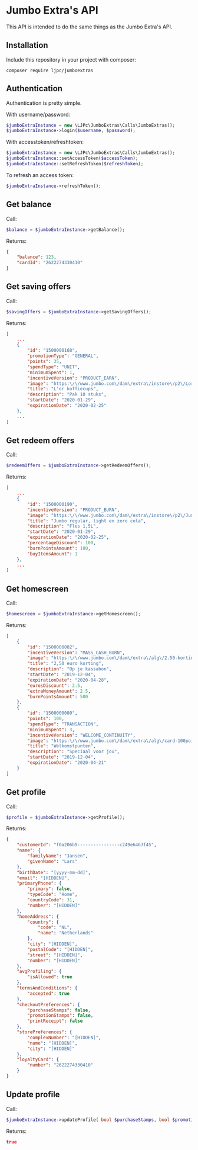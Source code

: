 # Jumbo Extra's API
This API is intended to do the same things as the Jumbo Extra's API.

## Installation
Include this repository in your project with composer:
```
composer require ljpc/jumboextras
```

## Authentication
Authentication is pretty simple.

With username/password:
```php
$jumboExtraInstance = new \LJPc\JumboExtras\Calls\JumboExtras();
$jumboExtraInstance->login($username, $password);
```

With accesstoken/refreshtoken:
```php
$jumboExtraInstance = new \LJPc\JumboExtras\Calls\JumboExtras();
$jumboExtraInstance::setAccessToken($accessToken);
$jumboExtraInstance::setRefreshToken($refreshToken);
```

To refresh an access token:
```php
$jumboExtraInstance->refreshToken();
```

## Get balance
Call:
```php
$balance = $jumboExtraInstance->getBalance();
```

Returns:
```json
{
    "balance": 123,
    "cardId": "2622274330410"
}
```

## Get saving offers
Call:
```php
$savingOffers = $jumboExtraInstance->getSavingOffers();
```

Returns:
```json
[
    ...
    {
        "id": "1500000168",
        "promotionType": "GENERAL",
        "points": 35,
        "spendType": "UNIT",
        "minimumSpent": 1,
        "incentiveVersion": "PRODUCT_EARN",
        "image": "https:\/\/www.jumbo.com\/dam\/extra\/instore\/p2\/Lor_espressocapsules.png",
        "title": "L'or koffiecups",
        "description": "Pak 10 stuks",
        "startDate": "2020-01-29",
        "expirationDate": "2020-02-25"
    },
    ...
]
```

## Get redeem offers
Call:
```php
$redeemOffers = $jumboExtraInstance->getRedeemOffers();
```

Returns:
```json
[
    ...
    {
        "id": "1500000190",
        "incentiveVersion": "PRODUCT_BURN",
        "image": "https:\/\/www.jumbo.com\/dam\/extra\/instore\/p2\/Jumbo_cola.png",
        "title": "Jumbo regular, light en zero cola",
        "description": "Fles 1,5L",
        "startDate": "2020-01-29",
        "expirationDate": "2020-02-25",
        "percentageDiscount": 100,
        "burnPointsAmount": 100,
        "buyItemsAmount": 1
    },
    ...
]
```

## Get homescreen
Call:
```php
$homescreen = $jumboExtraInstance->getHomescreen();
```

Returns:
```json
[
    {
        "id": "1500000082",
        "incentiveVersion": "MASS_CASH_BURN",
        "image": "https:\/\/www.jumbo.com\/dam\/extra\/alg\/2.50-korting.png",
        "title": "2,50 euro korting",
        "description": "Op je kassabon",
        "startDate": "2019-12-04",
        "expirationDate": "2020-04-28",
        "eurosDiscount": 2.5,
        "extraMoneyAmount": 2.5,
        "burnPointsAmount": 500
    },
    {
        "id": "1500000080",
        "points": 100,
        "spendType": "TRANSACTION",
        "minimumSpent": 3,
        "incentiveVersion": "WELCOME_CONTINUITY",
        "image": "https:\/\/www.jumbo.com\/dam\/extra\/alg\/card-100points.png",
        "title": "Welkomstpunten",
        "description": "Speciaal voor jou",
        "startDate": "2019-12-04",
        "expirationDate": "2020-04-21"
    }
]
```

## Get profile
Call:
```php
$profile = $jumboExtraInstance->getProfile();
```

Returns:
```json
{
    "customerId": "f0a206b9----------------c249e6463f45",
    "name": {
        "familyName": "Jansen",
        "givenName": "Lars"
    },
    "birthDate": "[yyyy-mm-dd]",
    "email": "[HIDDEN]",
    "primaryPhone": {
        "primary": false,
        "typeCode": "Home",
        "countryCode": 31,
        "number": "[HIDDEN]"
    },
    "homeAddress": {
        "country": {
            "code": "NL",
            "name": "Netherlands"
        },
        "city": "[HIDDEN]",
        "postalCode": "[HIDDEN]",
        "street": "[HIDDEN]",
        "number": "[HIDDEN]"
    },
    "avgProfiling": {
        "isAllowed": true
    },
    "termsAndConditions": {
        "accepted": true
    },
    "checkoutPreferences": {
        "purchaseStamps": false,
        "promotionStamps": false,
        "printReceipt": false
    },
    "storePreferences": {
        "complexNumber": "[HIDDEN]",
        "name": "[HIDDEN]",
        "city": "[HIDDEN]"
    },
    "loyaltyCard": {
        "number": "2622274330410"
    }
}
```

## Update profile
Call:
```php
$jumboExtraInstance->updateProfile( bool $purchaseStamps, bool $promotionStamps, bool $printReceipt );
```

Returns:
```json
true
```

